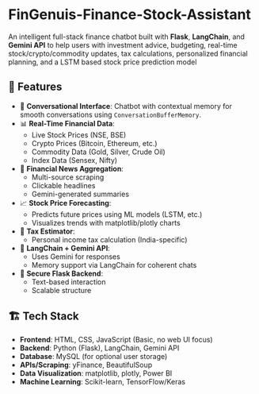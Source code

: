 # FinGenuis-Finance-Stock-Assistant

An intelligent full-stack finance chatbot built with **Flask**, **LangChain**, and **Gemini API** to help users with investment advice, budgeting, real-time stock/crypto/commodity updates, tax calculations, personalized financial planning, and a LSTM based stock price prediction model


## 🚀 Features

- 💬 **Conversational Interface**: Chatbot with contextual memory for smooth conversations using `ConversationBufferMemory`.
- 📊 **Real-Time Financial Data**:
  - Live Stock Prices (NSE, BSE)
  - Crypto Prices (Bitcoin, Ethereum, etc.)
  - Commodity Data (Gold, Silver, Crude Oil)
  - Index Data (Sensex, Nifty)
- 📰 **Financial News Aggregation**:
  - Multi-source scraping
  - Clickable headlines
  - Gemini-generated summaries
- 📈 **Stock Price Forecasting**:
  - Predicts future prices using ML models (LSTM, etc.)
  - Visualizes trends with matplotlib/plotly charts
- 🧮 **Tax Estimator**:
  - Personal income tax calculation (India-specific)
- 🧠 **LangChain + Gemini API**:
  - Uses Gemini for responses
  - Memory support via LangChain for coherent chats
- 🔐 **Secure Flask Backend**:
  - Text-based interaction
  - Scalable structure

## 🏗️ Tech Stack

- **Frontend**: HTML, CSS, JavaScript (Basic, no web UI focus)
- **Backend**: Python (Flask), LangChain, Gemini API
- **Database**: MySQL (for optional user storage)
- **APIs/Scraping**: yFinance, BeautifulSoup
- **Data Visualization**: matplotlib, plotly, Power BI
- **Machine Learning**: Scikit-learn, TensorFlow/Keras
